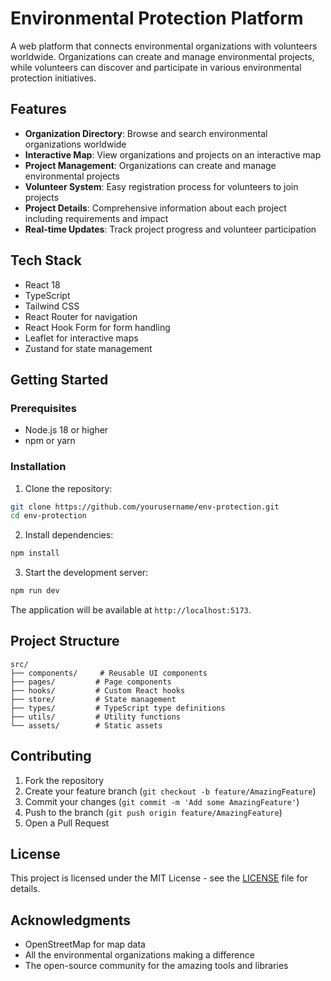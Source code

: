 # Environmental Protection Platform

A web platform that connects environmental organizations with volunteers worldwide. Organizations can create and manage environmental projects, while volunteers can discover and participate in various environmental protection initiatives.

## Features

- **Organization Directory**: Browse and search environmental organizations worldwide
- **Interactive Map**: View organizations and projects on an interactive map
- **Project Management**: Organizations can create and manage environmental projects
- **Volunteer System**: Easy registration process for volunteers to join projects
- **Project Details**: Comprehensive information about each project including requirements and impact
- **Real-time Updates**: Track project progress and volunteer participation

## Tech Stack

- React 18
- TypeScript
- Tailwind CSS
- React Router for navigation
- React Hook Form for form handling
- Leaflet for interactive maps
- Zustand for state management

## Getting Started

### Prerequisites

- Node.js 18 or higher
- npm or yarn

### Installation

1. Clone the repository:
```bash
git clone https://github.com/yourusername/env-protection.git
cd env-protection
```

2. Install dependencies:
```bash
npm install
```

3. Start the development server:
```bash
npm run dev
```

The application will be available at `http://localhost:5173`.

## Project Structure

```
src/
├── components/     # Reusable UI components
├── pages/         # Page components
├── hooks/         # Custom React hooks
├── store/         # State management
├── types/         # TypeScript type definitions
├── utils/         # Utility functions
└── assets/        # Static assets
```

## Contributing

1. Fork the repository
2. Create your feature branch (`git checkout -b feature/AmazingFeature`)
3. Commit your changes (`git commit -m 'Add some AmazingFeature'`)
4. Push to the branch (`git push origin feature/AmazingFeature`)
5. Open a Pull Request

## License

This project is licensed under the MIT License - see the [LICENSE](LICENSE) file for details.

## Acknowledgments

- OpenStreetMap for map data
- All the environmental organizations making a difference
- The open-source community for the amazing tools and libraries
